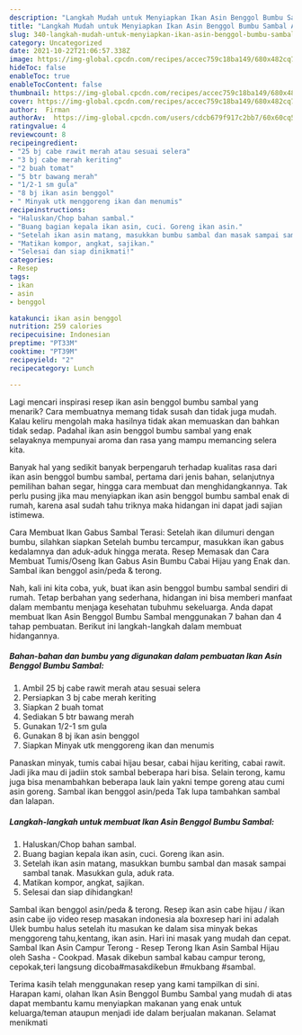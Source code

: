 ```yaml
---
description: "Langkah Mudah untuk Menyiapkan Ikan Asin Benggol Bumbu Sambal Anti Gagal"
title: "Langkah Mudah untuk Menyiapkan Ikan Asin Benggol Bumbu Sambal Anti Gagal"
slug: 340-langkah-mudah-untuk-menyiapkan-ikan-asin-benggol-bumbu-sambal-anti-gagal
category: Uncategorized
date: 2021-10-22T21:06:57.338Z
image: https://img-global.cpcdn.com/recipes/accec759c18ba149/680x482cq70/ikan-asin-benggol-bumbu-sambal-foto-resep-utama.jpg
hideToc: false
enableToc: true
enableTocContent: false
thumbnail: https://img-global.cpcdn.com/recipes/accec759c18ba149/680x482cq70/ikan-asin-benggol-bumbu-sambal-foto-resep-utama.jpg
cover: https://img-global.cpcdn.com/recipes/accec759c18ba149/680x482cq70/ikan-asin-benggol-bumbu-sambal-foto-resep-utama.jpg
author:  Firman
authorAv:  https://img-global.cpcdn.com/users/cdcb679f917c2bb7/60x60cq50/avatar.jpg
ratingvalue: 4
reviewcount: 8
recipeingredient:
- "25 bj cabe rawit merah atau sesuai selera"
- "3 bj cabe merah keriting"
- "2 buah tomat"
- "5 btr bawang merah"
- "1/2-1 sm gula"
- "8 bj ikan asin benggol"
- " Minyak utk menggoreng ikan dan menumis"
recipeinstructions:
- "Haluskan/Chop bahan sambal."
- "Buang bagian kepala ikan asin, cuci. Goreng ikan asin."
- "Setelah ikan asin matang, masukkan bumbu sambal dan masak sampai sambal tanak. Masukkan gula, aduk rata."
- "Matikan kompor, angkat, sajikan."
- "Selesai dan siap dinikmati!"
categories:
- Resep
tags:
- ikan
- asin
- benggol

katakunci: ikan asin benggol 
nutrition: 259 calories
recipecuisine: Indonesian
preptime: "PT33M"
cooktime: "PT39M"
recipeyield: "2"
recipecategory: Lunch

---
```



Lagi mencari inspirasi resep ikan asin benggol bumbu sambal yang menarik? Cara membuatnya memang tidak susah dan tidak juga mudah. Kalau keliru mengolah maka hasilnya tidak akan memuaskan dan bahkan tidak sedap. Padahal ikan asin benggol bumbu sambal yang enak selayaknya mempunyai aroma dan rasa yang mampu memancing selera kita.


Banyak hal yang sedikit banyak berpengaruh terhadap kualitas rasa dari ikan asin benggol bumbu sambal, pertama dari jenis bahan, selanjutnya pemilihan bahan segar, hingga cara membuat dan menghidangkannya. Tak perlu pusing jika mau menyiapkan ikan asin benggol bumbu sambal enak di rumah, karena asal sudah tahu triknya maka hidangan ini dapat jadi sajian istimewa.

Cara Membuat Ikan Gabus Sambal Terasi: Setelah ikan dilumuri dengan bumbu, silahkan siapkan Setelah bumbu tercampur, masukkan ikan gabus kedalamnya dan aduk-aduk hingga merata. Resep Memasak dan Cara Membuat Tumis/Oseng Ikan Gabus Asin Bumbu Cabai Hijau yang Enak dan. Sambal ikan benggol asin/peda &amp; terong.


Nah, kali ini kita coba, yuk, buat ikan asin benggol bumbu sambal sendiri di rumah. Tetap berbahan yang sederhana, hidangan ini bisa memberi manfaat dalam membantu menjaga kesehatan tubuhmu sekeluarga. Anda dapat membuat Ikan Asin Benggol Bumbu Sambal menggunakan 7 bahan dan 4 tahap pembuatan. Berikut ini langkah-langkah dalam membuat hidangannya.

<!--inarticleads1-->

##### Bahan-bahan dan bumbu yang digunakan dalam pembuatan Ikan Asin Benggol Bumbu Sambal:

1. Ambil 25 bj cabe rawit merah atau sesuai selera
1. Persiapkan 3 bj cabe merah keriting
1. Siapkan 2 buah tomat
1. Sediakan 5 btr bawang merah
1. Gunakan 1/2-1 sm gula
1. Gunakan 8 bj ikan asin benggol
1. Siapkan  Minyak utk menggoreng ikan dan menumis


Panaskan minyak, tumis cabai hijau besar, cabai hijau keriting, cabai rawit. Jadi jika mau di jadiin stok sambal beberapa hari bisa. Selain terong, kamu juga bisa menambahkan beberapa lauk lain yakni tempe goreng atau cumi asin goreng. Sambal ikan benggol asin/peda Tak lupa tambahkan sambal dan lalapan. 

<!--inarticleads2-->

##### Langkah-langkah untuk membuat Ikan Asin Benggol Bumbu Sambal:

1. Haluskan/Chop bahan sambal.
1. Buang bagian kepala ikan asin, cuci. Goreng ikan asin.
1. Setelah ikan asin matang, masukkan bumbu sambal dan masak sampai sambal tanak. Masukkan gula, aduk rata.
1. Matikan kompor, angkat, sajikan.
1. Selesai dan siap dihidangkan!

Sambal ikan benggol asin/peda &amp; terong. Resep ikan asin cabe hijau / ikan asin cabe ijo video resep masakan indonesia ala boxresep hari ini adalah Ulek bumbu halus setelah itu masukan ke dalam sisa minyak bekas menggoreng tahu,kentang, ikan asin. Hari ini masak yang mudah dan cepat. Sambal Ikan Asin Campur Terong - Resep Terong Ikan Asin Sambal Hijau oleh Sasha - Cookpad. Masak dikebun sambal kabau campur terong, cepokak,teri langsung dicoba#masakdikebun #mukbang #sambal. 

Terima kasih telah menggunakan resep yang kami tampilkan di sini. Harapan kami, olahan Ikan Asin Benggol Bumbu Sambal yang mudah di atas dapat membantu kamu menyiapkan makanan yang enak untuk keluarga/teman ataupun menjadi ide dalam berjualan makanan. Selamat menikmati
